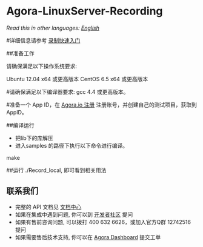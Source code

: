 
# Agora-LinuxServer-Recording

*Read this in other languages: [English](README.en.md)*

#详细信息请参考 [录制快速入门](https://docs.agora.io/cn/user_guide/communication/recording_qs.html)

##准备工作

请确保满足以下操作系统要求:

Ubuntu 12.04 x64 或更高版本
CentOS 6.5 x64 或更高版本

#请确保满足以下编译器要求: gcc 4.4 或更高版本。

#准备一个 App ID，在 [Agora.io 注册](https://dashboard.agora.io/cn/signup/) 注册账号，并创建自己的测试项目，获取到 AppID。


##编译运行

- 把lib下的库解压
- 进入samples 的路径下执行以下命令进行编译。

make

##运行 ./Record_local, 即可看到相关用法

## 联系我们

- 完整的 API 文档见 [文档中心](https://docs.agora.io/cn/)
- 如果在集成中遇到问题, 你可以到 [开发者社区](https://dev.agora.io/cn/) 提问
- 如果有售前咨询问题, 可以拨打 400 632 6626，或加入官方Q群 12742516 提问
- 如果需要售后技术支持, 你可以在 [Agora Dashboard](https://dashboard.agora.io) 提交工单

